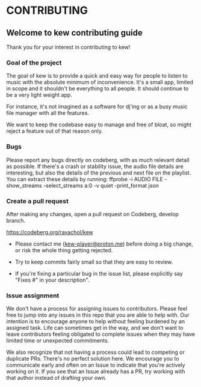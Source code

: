 # CONTRIBUTING

## Welcome to kew contributing guide

Thank you for your interest in contributing to kew!

### Goal of the project

The goal of kew is to provide a quick and easy way for people to listen to music with the absolute minimum of inconvenience.
It's a small app, limited in scope and it shouldn't be everything to all people. It should continue to be a very light weight app.

For instance, it's not imagined as a software for dj'ing or as a busy music file manager with all the features.

We want to keep the codebase easy to manage and free of bloat, so might reject a feature out of that reason only.

### Bugs

Please report any bugs directly on codeberg, with as much relevant detail as possible.
If there's a crash or stability issue, the audio file details are interesting, but also the details of the previous and next file on the playlist. You can extract these details by running:
ffprobe -i AUDIO FILE -show_streams -select_streams a:0 -v quiet -print_format json

### Create a pull request

After making any changes, open a pull request on Codeberg, develop branch.

https://codeberg.org/ravachol/kew

- Please contact me (kew-player@proton.me) before doing a big change, or risk the whole thing getting rejected.

- Try to keep commits fairly small so that they are easy to review.

- If you're fixing a particular bug in the issue list, please explicitly say "Fixes #" in your description".

### Issue assignment

We don't have a process for assigning issues to contributors. Please feel free to jump into any issues in this repo that you are able to help with. Our intention is to encourage anyone to help without feeling burdened by an assigned task. Life can sometimes get in the way, and we don't want to leave contributors feeling obligated to complete issues when they may have limited time or unexpected commitments.

We also recognize that not having a process could lead to competing or duplicate PRs. There's no perfect solution here. We encourage you to communicate early and often on an Issue to indicate that you're actively working on it. If you see that an Issue already has a PR, try working with that author instead of drafting your own.
